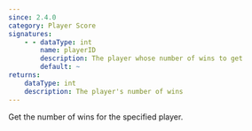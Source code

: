 ```yaml
---
since: 2.4.0
category: Player Score
signatures:
    - - dataType: int
        name: playerID
        description: The player whose number of wins to get
        default: ~
returns:
    dataType: int
    description: The player's number of wins
---
```


Get the number of wins for the specified player.
